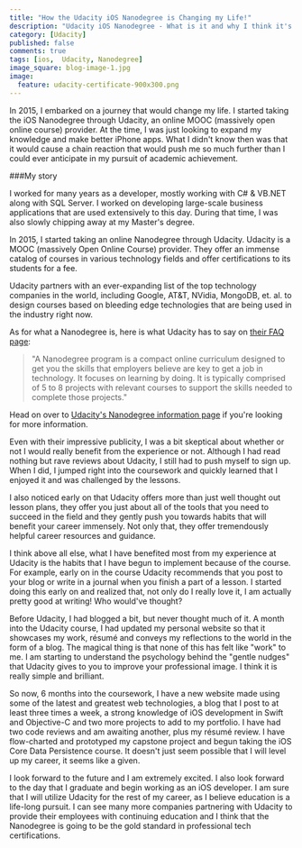 ```yaml
---
title: "How the Udacity iOS Nanodegree is Changing my Life!"
description: "Udacity iOS Nanodegree - What is it and why I think it's so great."
category: [Udacity]
published: false
comments: true
tags: [ios,  Udacity, Nanodegree]
image_square: blog-image-1.jpg
image: 
  feature: udacity-certificate-900x300.png
---
```


In 2015, I embarked on a journey that would change my life.  I started taking the iOS Nanodegree through Udacity, an online MOOC (massively open online course) provider.  At the time, I was just looking to expand my knowledge and make better iPhone apps.  What I didn't know then was that it would cause a chain reaction that would push me so much further than I could ever anticipate in my pursuit of academic achievement.

###My story

I worked for many years as a developer, mostly working with C# & VB.NET along with SQL Server.  I worked on developing large-scale business applications that are used extensively to this day.  During that time, I was also slowly chipping away at my Master's degree.

In 2015, I started taking an online Nanodegree through Udacity. Udacity is a MOOC (massively Open Online Course) provider. They offer an immense catalog of courses in various technology fields and offer certifications to its students for a fee.  

Udacity partners with an ever-expanding list of the top technology companies in the world, including Google, AT&T, NVidia, MongoDB, et. al. to design courses based on bleeding edge technologies that are being used in the industry right now. 

As for what a Nanodegree is, here is what Udacity has to say on [their FAQ page](https://www.udacity.com/faq):
>"A Nanodegree program is a compact online curriculum designed to get you the skills that employers believe are key to get a job in technology. It focuses on learning by doing. It is typically comprised of 5 to 8 projects with relevant courses to support the skills needed to complete those projects."

Head on over to [Udacity's Nanodegree information page](https://www.udacity.com/nanodegree) if you're looking for more information.

Even with their impressive publicity, I was a bit skeptical about whether or not I would really benefit from the experience or not. Although I had read nothing but rave reviews about Udacity, I still had to push myself to sign up. When I did, I jumped right into the coursework and quickly learned that I enjoyed it and was challenged by the lessons.  

I also noticed early on that Udacity offers more than just well thought out lesson plans, they offer you just about all of the tools that you need to succeed in the field and they gently push you towards habits that will benefit your career immensely. Not only that, they offer tremendously helpful career resources and guidance.  

I think above all else, what I have benefited most from my experience at Udacity is the habits that I have begun to implement because of the course. For example, early on in the course Udacity recommends that you post to your blog or write in a journal when you finish a part of a lesson. I started doing this early on and realized that, not only do I really love it, I am actually pretty good at writing!  Who would've thought?

Before Udacity, I had blogged a bit, but never thought much of it. A month into the Udacity course, I had updated my personal website so that it showcases my work, résumé and conveys my reflections to the world in the form of a blog.  The magical thing is that none of this has felt like "work" to me. I am starting to understand the psychology behind the "gentle nudges" that Udacity gives to you to improve your professional image. I think it is really simple and brilliant.

So now, 6 months into the coursework, I have a new website made using some of the latest and greatest web technologies, a blog that I post to at least three times a week, a strong knowledge of iOS development in Swift and Objective-C and two more projects to add to my portfolio.  I have had two code reviews and am awaiting another, plus my résumé review. I have flow-charted and prototyped my capstone project and begun taking the iOS Core Data Persistence course.  It doesn't just seem possible that I will level up my career, it seems like a given. 

I look forward to the future and I am extremely excited. I also look forward to the day that I graduate and begin working as an iOS developer.  I am sure that I will utilize Udacity for the rest of my career, as I believe education is a life-long pursuit.  I can see many more companies partnering with Udacity to provide their employees with continuing education and I think that the Nanodegree is going to be the gold standard in professional tech certifications. 


